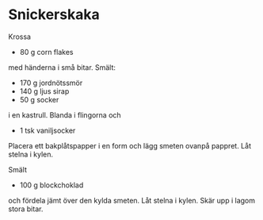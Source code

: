 # Snickerskaka

Krossa

* 80 g corn flakes

med händerna i små bitar. Smält:

* 170 g jordnötssmör
* 140 g ljus sirap
* 50 g socker

i en kastrull. Blanda i flingorna och 

* 1 tsk vaniljsocker

Placera ett bakplåtspapper i en form och lägg smeten ovanpå pappret. Låt stelna i kylen.

Smält

* 100 g blockchoklad

och fördela jämt över den kylda smeten. Låt stelna i kylen. Skär upp i lagom stora bitar.
